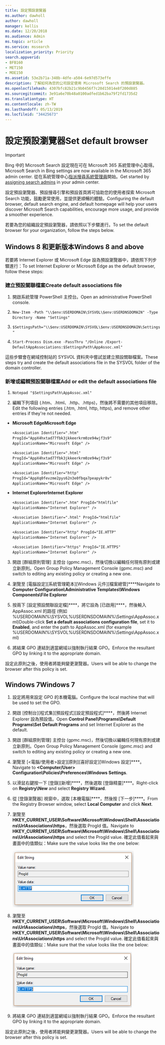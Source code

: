 ```yaml
---
title: 設定預設瀏覽器
ms.author: dawholl
author: dawholl
manager: kellis
ms.date: 12/20/2018
ms.audience: Admin
ms.topic: article
ms.service: mssearch
localization_priority: Priority
search.appverid:
- BFB160
- MET150
- MOE150
ms.assetid: 53e2b71a-348b-4dfe-a504-6e97d573effe
description: 了解如何為您的公司設定使用 Microsoft Search 的預設瀏覽器。
ms.openlocfilehash: 4307bfc82b21c9b0456f7c20d15014e8f200d885
ms.sourcegitcommit: 3e91a6e70b48a0100adfed1b62ba79f2fd1735d2
ms.translationtype: HT
ms.contentlocale: zh-TW
ms.lasthandoff: 05/13/2019
ms.locfileid: "34425673"
---
```

# <a name="set-default-browser"></a><span data-ttu-id="61036-103">設定預設瀏覽器</span><span class="sxs-lookup"><span data-stu-id="61036-103">Set default browser</span></span>

> [!IMPORTANT]
> <span data-ttu-id="61036-104">Bing 中的 Microsoft Search 設定現在可在 Microsoft 365 系統管理中心取得。</span><span class="sxs-lookup"><span data-stu-id="61036-104">Microsoft Search in Bing settings are now available in the Microsoft 365 admin center.</span></span> <span data-ttu-id="61036-105">從在系統管理中心[指派搜尋系統管理員](https://docs.microsoft.com/zh-TW/microsoftsearch/setup-microsoft-search#step-2-assign-search-admin-and-search-editor)開始。</span><span class="sxs-lookup"><span data-stu-id="61036-105">Get started by [assigning search admins](https://docs.microsoft.com/en-us/microsoftsearch/setup-microsoft-search#step-2-assign-search-admin-and-search-editor) in your admin center.</span></span>
    
<span data-ttu-id="61036-106">設定預設瀏覽器、預設搜尋引擎和預設首頁將可協助您的使用者探索 Microsoft Search 功能，鼓勵更常使用，並提供更順暢的體驗。</span><span class="sxs-lookup"><span data-stu-id="61036-106">Configuring the default browser, default search engine, and default homepage will help your users discover Microsoft Search capabilities, encourage more usage, and provide a smoother experience.</span></span>
  
<span data-ttu-id="61036-107">若要為您的組織設定預設瀏覽器，請依照以下步驟進行。</span><span class="sxs-lookup"><span data-stu-id="61036-107">To set the default browser for your organization, follow the steps below.</span></span>
  
## <a name="windows-8-and-above"></a><span data-ttu-id="61036-108">Windows 8 和更新版本</span><span class="sxs-lookup"><span data-stu-id="61036-108">Windows 8 and above</span></span>

<span data-ttu-id="61036-109">若要將 Internet Explorer 或 Microsoft Edge 設為預設瀏覽器中，請依照下列步驟進行：</span><span class="sxs-lookup"><span data-stu-id="61036-109">To set Internet Explorer or Microsoft Edge as the default browser, follow these steps:</span></span>
  
### <a name="create-default-associations-file"></a><span data-ttu-id="61036-110">建立預設關聯檔案</span><span class="sxs-lookup"><span data-stu-id="61036-110">Create default associations file</span></span>

1. <span data-ttu-id="61036-111">開啟系統管理 PowerShell 主控台。</span><span class="sxs-lookup"><span data-stu-id="61036-111">Open an administrative PowerShell console.</span></span>
    
2.  `New-Item -Path "\\$env:USERDOMAIN\SYSVOL\$env:USERDNSDOMAIN" -Type Directory -Name "Settings"`
    
3.  `$SettingsPath="\\$env:USERDOMAIN\SYSVOL\$env:USERDNSDOMAIN\Settings"`
    
4.  `Start-Process Dism.exe -PassThru "/Online /Export-DefaultAppAssociations:$SettingsPath\AppAssoc.xml"`
    
<span data-ttu-id="61036-112">這些步驟會在網域控制站的 SYSVOL 資料夾中嘗試並建立預設關聯檔案。</span><span class="sxs-lookup"><span data-stu-id="61036-112">These steps try and create the default associations file in the SYSVOL folder of the domain controller.</span></span>
  
### <a name="add-or-edit-the-default-associations-file"></a><span data-ttu-id="61036-113">新增或編輯預設關聯檔案</span><span class="sxs-lookup"><span data-stu-id="61036-113">Add or edit the default associations file</span></span>

1. `Notepad "$SettingsPath\AppAssoc.xml"`
    
2. <span data-ttu-id="61036-114">編輯下列項目 (.htm、.html、.http、.https)，然後將不需要的其他項目移除。</span><span class="sxs-lookup"><span data-stu-id="61036-114">Edit the following entries (.htm, .html, http, https), and remove other entries if they're not needed.</span></span>
    
  - <span data-ttu-id="61036-115">**Microsoft Edge**</span><span class="sxs-lookup"><span data-stu-id="61036-115">**Microsoft Edge**</span></span>
    
     `<Association Identifier=".htm" ProgId="AppX4hxtad77fbk3jkkeerkrm0ze94wjf3s9" ApplicationName="Microsoft Edge" />`
  
     `<Association Identifier=".html" ProgId="AppX4hxtad77fbk3jkkeerkrm0ze94wjf3s9" ApplicationName="Microsoft Edge" />`
  
     `<Association Identifier="http" ProgId="AppXq0fevzme2pys62n3e0fbqa7peapykr8v" ApplicationName="Microsoft Edge" />`
    
  - <span data-ttu-id="61036-116">**Internet Explorer**</span><span class="sxs-lookup"><span data-stu-id="61036-116">**Internet Explorer**</span></span>
    
     `<Association Identifier=".htm" ProgId="htmlfile" ApplicationName="Internet Explorer" />`
  
     `<Association Identifier=".html" ProgId="htmlfile" ApplicationName="Internet Explorer" />`
  
     `<Association Identifier="http" ProgId="IE.HTTP" ApplicationName="Internet Explorer" />`
  
     `<Association Identifier="https" ProgId="IE.HTTPS" ApplicationName="Internet Explorer" />`
    
3. <span data-ttu-id="61036-117">開啟 [群組原則管理] 主控台 (gpmc.msc)，然後切換以編輯任何現有原則或建立新原則。</span><span class="sxs-lookup"><span data-stu-id="61036-117">Open Group Policy Management Console (gpmc.msc) and switch to editing any existing policy or creating a new one.</span></span>
    
1. <span data-ttu-id="61036-118">瀏覽至 [電腦設定]\[系統管理範本]\[Windows 元件]\[檔案總管]\*\*\*\*</span><span class="sxs-lookup"><span data-stu-id="61036-118">Navigate to **Computer Configuration\Administrative Templates\Windows Components\File Explorer**</span></span>
    
2. <span data-ttu-id="61036-119">按兩下 [設定預設關聯設定檔]\*\*\*\*，將它設為 [已啟用]\*\*\*\*，然後輸入 AppAssoc.xml 的路徑 (例如 %USERDOMAIN%\SYSVOL\%USERDNSDOMAIN%\Settings\AppAssoc.xml)</span><span class="sxs-lookup"><span data-stu-id="61036-119">Double-click **Set a default associations configuration file**, set it to **Enabled**, and enter the path to AppAssoc.xml (for example %USERDOMAIN%\SYSVOL\%USERDNSDOMAIN%\Settings\AppAssoc.xml)</span></span>
    
4. <span data-ttu-id="61036-120">將結果 GPO 連結到適當網域以強制執行結果 GPO。</span><span class="sxs-lookup"><span data-stu-id="61036-120">Enforce the resultant GPO by linking it to the appropriate domain.</span></span>
    
<span data-ttu-id="61036-121">設定此原則之後，使用者將能夠變更瀏覽器。</span><span class="sxs-lookup"><span data-stu-id="61036-121">Users will be able to change the browser after this policy is set.</span></span>
  
## <a name="windows-7"></a><span data-ttu-id="61036-122">Windows 7</span><span class="sxs-lookup"><span data-stu-id="61036-122">Windows 7</span></span>

1. <span data-ttu-id="61036-123">設定將用來設定 GPO 的本機電腦。</span><span class="sxs-lookup"><span data-stu-id="61036-123">Configure the local machine that will be used to set the GPO.</span></span>
    
1. <span data-ttu-id="61036-124">開啟 [控制台]\[程式集]\[預設程式]\[設定預設程式]\*\*\*\*，然後將 Internet Explorer 設為預設值。</span><span class="sxs-lookup"><span data-stu-id="61036-124">Open **Control Panel\Programs\Default Programs\Set Default Programs** and set Internet Explorer as the default.</span></span> 
    
2. <span data-ttu-id="61036-125">開啟 [群組原則管理] 主控台 (gpmc.msc)，然後切換以編輯任何現有原則或建立新原則。</span><span class="sxs-lookup"><span data-stu-id="61036-125">Open Group Policy Management Console (gpmc.msc) and switch to editing any existing policy or creating a new one.</span></span>
    
1. <span data-ttu-id="61036-126">瀏覽至 [\<電腦/使用者\>設定]\[原則]\[喜好設定]\[Windows 設定]\*\*\*\*。</span><span class="sxs-lookup"><span data-stu-id="61036-126">Navigate to **\<Computer/User\> Configuration\Policies\Preferences\Windows Settings**.</span></span>
    
2. <span data-ttu-id="61036-127">以滑鼠右鍵按一下 [登錄]\[新增]\*\*\*\*，然後選取 [登錄精靈]\*\*\*\*。</span><span class="sxs-lookup"><span data-stu-id="61036-127">Right-click on **Registry\New** and select **Registry Wizard**.</span></span>
    
3. <span data-ttu-id="61036-128">從 [登錄瀏覽器] 視窗中，選取 [本機電腦]\*\*\*\*，然後按 [下一步]\*\*\*\*。</span><span class="sxs-lookup"><span data-stu-id="61036-128">From the Registry Browser window, select **Local Computer** and click **Next**.</span></span>
    
4. <span data-ttu-id="61036-129">瀏覽至 **HKEY_CURRENT_USER\Software\Microsoft\Windows\Shell\Associations\UrlAssociations\https**，然後選取 ProgId 值。</span><span class="sxs-lookup"><span data-stu-id="61036-129">Navigate to **HKEY_CURRENT_USER\Software\Microsoft\Windows\Shell\Associations\UrlAssociations\https** and select the ProgId value.</span></span> <span data-ttu-id="61036-130">確定此值看起來與畫面中的值類似：</span><span class="sxs-lookup"><span data-stu-id="61036-130">Make sure the value looks like the one below:</span></span> 
    
    ![在 [編輯字串] 中選取 ProgID 值](media/f6173dcc-b898-4967-8c40-4b0fe411a92b.png)
  
5. <span data-ttu-id="61036-132">瀏覽至 **HKEY_CURRENT_USER\Software\Microsoft\Windows\Shell\Associations\UrlAssociations\https**，然後選取 ProgId 值。</span><span class="sxs-lookup"><span data-stu-id="61036-132">Navigate to **HKEY_CURRENT_USER\Software\Microsoft\Windows\Shell\Associations\UrlAssociations\https** and select the ProgId value.</span></span> <span data-ttu-id="61036-133">確定此值看起來與畫面中的值類似：</span><span class="sxs-lookup"><span data-stu-id="61036-133">Make sure that the value looks like the one below:</span></span> 
    
    ![在 [編輯字串] 中針對 HTTPS 選取 ProgId](media/3519e13b-4fe7-4d15-946c-82fd50fc49bb.png)
  
3. <span data-ttu-id="61036-135">將結果 GPO 連結到適當網域以強制執行結果 GPO。</span><span class="sxs-lookup"><span data-stu-id="61036-135">Enforce the resultant GPO by linking it to the appropriate domain.</span></span>
    
<span data-ttu-id="61036-136">設定此原則之後，使用者將能夠變更瀏覽器。</span><span class="sxs-lookup"><span data-stu-id="61036-136">Users will be able to change the browser after this policy is set.</span></span>